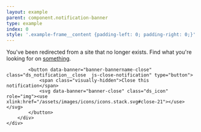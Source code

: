 ```yaml
---
layout: example
parent: component.notification-banner
type: example
index: 0
style: '.example-frame__content {padding-left: 0; padding-right: 0;}'
---
```


<div class="ds_notification  ds_notification--major" data-module="ds-notification">
    <div class="ds_wrapper">
        <div class="ds_notification__content  ds_notification__content--has-close">
            <div class="ds_notification__text">
                <p>You've been redirected from a site that no longer exists. Find what you're looking for on <a data-banner="banner-bannername-link" href="#">something</a>.</p>
            </div>

            <button data-banner="banner-bannername-close" class="ds_notification__close  js-close-notification" type="button">
                <span class="visually-hidden">Close this notification</span>
                <svg data-banner="banner-close" class="ds_icon" role="img"><use xlink:href="/assets/images/icons/icons.stack.svg#close-21"></use></svg>
            </button>
        </div>
    </div>
</div>
